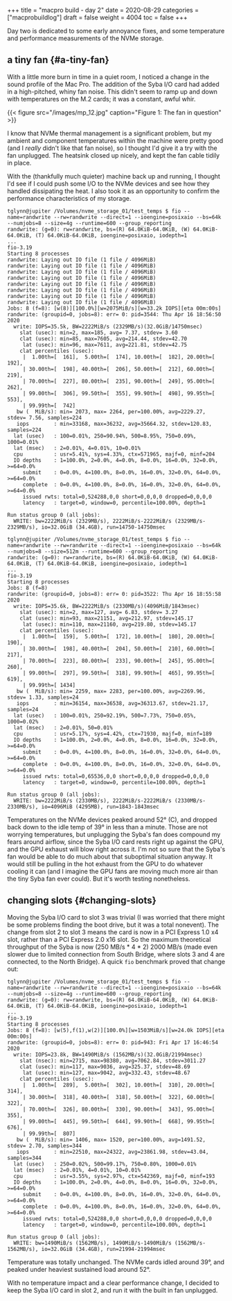 +++
title = "macpro build - day 2"
date = 2020-08-29
categories = ["macprobuildlog"]
draft = false
weight = 4004
toc = false
+++

Day two is dedicated to some early annoyance fixes, and some temperature and
performance measurements of the NVMe storage.


## a tiny fan {#a-tiny-fan}

With a little more burn in time in a quiet room, I noticed a change in the sound
profile of the Mac Pro.  The addition of the Syba I/O card had added in a
high-pitched, whiny fan noise.  This didn't seem to ramp up and down with
temperatures on the M.2 cards; it was a constant, awful whir.

{{< figure src="/images/mp_12.jpg" caption="Figure 1: The fan in question" >}}

I know that NVMe thermal management is a significant problem, but my ambient and
component temperatures within the machine were pretty good (and I _really_ didn't
like that fan noise), so I thought I'd give it a try with the fan unplugged.
The heatsink closed up nicely, and kept the fan cable tidily in place.

With the (thankfully much quieter) machine back up and running, I thought I'd
see if I could push some I/O to the NVMe devices and see how they handled
dissipating the heat.  I also took it as an opportunity to confirm the
performance characteristics of my storage.

```text
tglynn@jupiter /Volumes/nvme_storage_01/test_temps $ fio --name=randwrite --rw=randwrite --direct=1 --ioengine=posixaio --bs=64k --numjobs=8 --size=4g --runtime=600 --group_reporting
randwrite: (g=0): rw=randwrite, bs=(R) 64.0KiB-64.0KiB, (W) 64.0KiB-64.0KiB, (T) 64.0KiB-64.0KiB, ioengine=posixaio, iodepth=1
...
fio-3.19
Starting 8 processes
randwrite: Laying out IO file (1 file / 4096MiB)
randwrite: Laying out IO file (1 file / 4096MiB)
randwrite: Laying out IO file (1 file / 4096MiB)
randwrite: Laying out IO file (1 file / 4096MiB)
randwrite: Laying out IO file (1 file / 4096MiB)
randwrite: Laying out IO file (1 file / 4096MiB)
randwrite: Laying out IO file (1 file / 4096MiB)
randwrite: Laying out IO file (1 file / 4096MiB)
Jobs: 8 (f=8): [w(8)][100.0%][w=2075MiB/s][w=33.2k IOPS][eta 00m:00s]
randwrite: (groupid=0, jobs=8): err= 0: pid=3544: Thu Apr 16 18:56:50 2020
  write: IOPS=35.5k, BW=2222MiB/s (2329MB/s)(32.0GiB/14750msec)
    slat (usec): min=2, max=185, avg= 7.37, stdev= 3.60
    clat (usec): min=85, max=7605, avg=214.44, stdev=42.70
     lat (usec): min=96, max=7611, avg=221.81, stdev=42.75
    clat percentiles (usec):
     |  1.00th=[  161],  5.00th=[  174], 10.00th=[  182], 20.00th=[  192],
     | 30.00th=[  198], 40.00th=[  206], 50.00th=[  212], 60.00th=[  219],
     | 70.00th=[  227], 80.00th=[  235], 90.00th=[  249], 95.00th=[  262],
     | 99.00th=[  306], 99.50th=[  355], 99.90th=[  498], 99.95th=[  553],
     | 99.99th=[  742]
   bw (  MiB/s): min= 2073, max= 2264, per=100.00%, avg=2229.27, stdev= 7.56, samples=224
   iops        : min=33168, max=36232, avg=35664.32, stdev=120.83, samples=224
  lat (usec)   : 100=0.01%, 250=90.94%, 500=8.95%, 750=0.09%, 1000=0.01%
  lat (msec)   : 2=0.01%, 4=0.01%, 10=0.01%
  cpu          : usr=5.41%, sys=4.33%, ctx=571965, majf=0, minf=204
  IO depths    : 1=100.0%, 2=0.0%, 4=0.0%, 8=0.0%, 16=0.0%, 32=0.0%, >=64=0.0%
     submit    : 0=0.0%, 4=100.0%, 8=0.0%, 16=0.0%, 32=0.0%, 64=0.0%, >=64=0.0%
     complete  : 0=0.0%, 4=100.0%, 8=0.0%, 16=0.0%, 32=0.0%, 64=0.0%, >=64=0.0%
     issued rwts: total=0,524288,0,0 short=0,0,0,0 dropped=0,0,0,0
     latency   : target=0, window=0, percentile=100.00%, depth=1

Run status group 0 (all jobs):
  WRITE: bw=2222MiB/s (2329MB/s), 2222MiB/s-2222MiB/s (2329MB/s-2329MB/s), io=32.0GiB (34.4GB), run=14750-14750msec
```

```text
tglynn@jupiter /Volumes/nvme_storage_01/test_temps $ fio --name=randwrite --rw=randwrite --direct=1 --ioengine=posixaio --bs=64k --numjobs=8 --size=512m --runtime=600 --group_reporting
randwrite: (g=0): rw=randwrite, bs=(R) 64.0KiB-64.0KiB, (W) 64.0KiB-64.0KiB, (T) 64.0KiB-64.0KiB, ioengine=posixaio, iodepth=1
...
fio-3.19
Starting 8 processes
Jobs: 8 (f=8)
randwrite: (groupid=0, jobs=8): err= 0: pid=3522: Thu Apr 16 18:55:58 2020
  write: IOPS=35.6k, BW=2222MiB/s (2330MB/s)(4096MiB/1843msec)
    slat (usec): min=2, max=127, avg= 6.83, stdev= 3.27
    clat (usec): min=93, max=21151, avg=212.97, stdev=145.17
     lat (usec): min=110, max=21160, avg=219.80, stdev=145.17
    clat percentiles (usec):
     |  1.00th=[  159],  5.00th=[  172], 10.00th=[  180], 20.00th=[  190],
     | 30.00th=[  198], 40.00th=[  204], 50.00th=[  210], 60.00th=[  217],
     | 70.00th=[  223], 80.00th=[  233], 90.00th=[  245], 95.00th=[  260],
     | 99.00th=[  297], 99.50th=[  318], 99.90th=[  465], 99.95th=[  619],
     | 99.99th=[ 1434]
   bw (  MiB/s): min= 2259, max= 2283, per=100.00%, avg=2269.96, stdev= 1.33, samples=24
   iops        : min=36154, max=36538, avg=36313.67, stdev=21.17, samples=24
  lat (usec)   : 100=0.01%, 250=92.19%, 500=7.73%, 750=0.05%, 1000=0.02%
  lat (msec)   : 2=0.01%, 50=0.01%
  cpu          : usr=5.17%, sys=4.42%, ctx=71930, majf=0, minf=189
  IO depths    : 1=100.0%, 2=0.0%, 4=0.0%, 8=0.0%, 16=0.0%, 32=0.0%, >=64=0.0%
     submit    : 0=0.0%, 4=100.0%, 8=0.0%, 16=0.0%, 32=0.0%, 64=0.0%, >=64=0.0%
     complete  : 0=0.0%, 4=100.0%, 8=0.0%, 16=0.0%, 32=0.0%, 64=0.0%, >=64=0.0%
     issued rwts: total=0,65536,0,0 short=0,0,0,0 dropped=0,0,0,0
     latency   : target=0, window=0, percentile=100.00%, depth=1

Run status group 0 (all jobs):
  WRITE: bw=2222MiB/s (2330MB/s), 2222MiB/s-2222MiB/s (2330MB/s-2330MB/s), io=4096MiB (4295MB), run=1843-1843msec
```

Temperatures on the NVMe devices peaked around 52° (C), and dropped back down to
the idle temp of 39° in less than a minute. Those are not worrying temperatures,
but unplugging the Syba's fan does compound my fears around airflow, since the
Syba I/O card rests right up against the GPU, and the GPU exhaust will blow
right across it.  I'm not so sure that the Syba's fan would be able to do much about that
suboptimal situation anyway.  It would still be pulling in the hot exhaust from
the GPU to do whatever cooling it can (and I imagine the GPU fans are moving
much more air than the tiny Syba fan ever could).  But it's worth testing nonetheless.


## changing slots {#changing-slots}

Moving the Syba I/O card to slot 3 was trivial (I was worried that there might
be some problems finding the boot drive, but it was a total nonevent).  The
change from slot 2 to slot 3 means the card is now in a PCI Express 1.0 x4 slot,
rather than a PCI Express 2.0 x16 slot.  So the maximum theoretical throughput
of the Syba is now (250 MB/s \* 4 \* 2) 2000 MB/s (made even slower due to limited
connection from South Bridge, where slots 3 and 4 are connected, to the North
Bridge).  A quick `fio` benchmark proved that change out:

```text
tglynn@jupiter /Volumes/nvme_storage_01/test_temps $ fio --name=randwrite --rw=randwrite --direct=1 --ioengine=posixaio --bs=64k --numjobs=8 --size=4g --runtime=600 --group_reporting
randwrite: (g=0): rw=randwrite, bs=(R) 64.0KiB-64.0KiB, (W) 64.0KiB-64.0KiB, (T) 64.0KiB-64.0KiB, ioengine=posixaio, iodepth=1
...
fio-3.19
Starting 8 processes
Jobs: 8 (f=8): [w(5),f(1),w(2)][100.0%][w=1503MiB/s][w=24.0k IOPS][eta 00m:00s]
randwrite: (groupid=0, jobs=8): err= 0: pid=943: Fri Apr 17 16:46:54 2020
  write: IOPS=23.8k, BW=1490MiB/s (1562MB/s)(32.0GiB/21994msec)
    slat (nsec): min=2715, max=98380, avg=7062.84, stdev=3011.27
    clat (usec): min=117, max=9036, avg=325.37, stdev=48.69
     lat (usec): min=127, max=9042, avg=332.43, stdev=48.67
    clat percentiles (usec):
     |  1.00th=[  289],  5.00th=[  302], 10.00th=[  310], 20.00th=[  314],
     | 30.00th=[  318], 40.00th=[  318], 50.00th=[  322], 60.00th=[  322],
     | 70.00th=[  326], 80.00th=[  330], 90.00th=[  343], 95.00th=[  355],
     | 99.00th=[  445], 99.50th=[  644], 99.90th=[  668], 99.95th=[  676],
     | 99.99th=[  807]
   bw (  MiB/s): min= 1406, max= 1520, per=100.00%, avg=1491.52, stdev= 2.70, samples=344
   iops        : min=22510, max=24322, avg=23861.98, stdev=43.04, samples=344
  lat (usec)   : 250=0.02%, 500=99.17%, 750=0.80%, 1000=0.01%
  lat (msec)   : 2=0.01%, 4=0.01%, 10=0.01%
  cpu          : usr=3.55%, sys=2.97%, ctx=542369, majf=0, minf=193
  IO depths    : 1=100.0%, 2=0.0%, 4=0.0%, 8=0.0%, 16=0.0%, 32=0.0%, >=64=0.0%
     submit    : 0=0.0%, 4=100.0%, 8=0.0%, 16=0.0%, 32=0.0%, 64=0.0%, >=64=0.0%
     complete  : 0=0.0%, 4=100.0%, 8=0.0%, 16=0.0%, 32=0.0%, 64=0.0%, >=64=0.0%
     issued rwts: total=0,524288,0,0 short=0,0,0,0 dropped=0,0,0,0
     latency   : target=0, window=0, percentile=100.00%, depth=1

Run status group 0 (all jobs):
  WRITE: bw=1490MiB/s (1562MB/s), 1490MiB/s-1490MiB/s (1562MB/s-1562MB/s), io=32.0GiB (34.4GB), run=21994-21994msec
```

Temperature was totally unchanged.  The NVMe cards idled around 39°, and peaked
under heaviest sustained load around 52°.

With no temperature impact and a clear performance change, I decided to keep the
Syba I/O card in slot 2, and run it with the built in fan unplugged.
